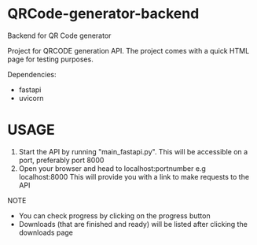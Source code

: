 # QRCode-generator-backend
Backend for QR Code generator

Project for QRCODE generation API. The project comes with a quick HTML page for testing purposes.

Dependencies:
- fastapi
- uvicorn

# USAGE
1. Start the API by running "main_fastapi.py".
 This will be accessible on a port, preferably port 8000
2. Open your browser and head to localhost:portnumber e.g localhost:8000
  This will provide you with a link to make requests to the API

NOTE
- You can check progress by clicking on the progress button
- Downloads (that are finished and ready) will be listed after clicking the downloads page
